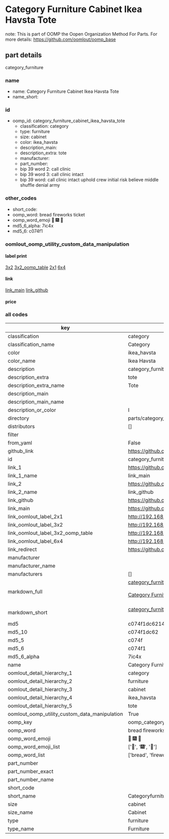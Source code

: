 # Category Furniture Cabinet Ikea Havsta Tote  

note: This is part of OOMP the Oopen Organization Method For Parts. For more details: https://github.com/oomlout/oomp_base

##  part details
  



category_furniture



### name
* name: Category Furniture Cabinet Ikea Havsta Tote
* name_short: 
### id
* oomp_id: category_furniture_cabinet_ikea_havsta_tote
  * classification: category
  * type: furniture
  * size: cabinet
  * color: ikea_havsta
  * description_main: 
  * description_extra: tote
  * manufacturer: 
  * part_number: 
  * bip 39 word 2: call clinic
  * bip 39 word 3: call clinic intact
  * bip 39 word: call clinic intact uphold crew initial risk believe middle shuffle denial army

### other_codes
* short_code: 
* oomp_word: bread fireworks ticket
* oomp_word_emoji :bread: :fireworks: :ticket:
* md5_6_alpha: 7ic4x
* md5_6: c074f1






### oomlout_oomp_utility_custom_data_manipulation
#### label print
[3x2](http://192.168.1.245:1112/?label=oomp%207ic4x)
[3x2_oomp_table](http://192.168.1.108:1112/?label=oomp%207ic4x)
[2x1](http://192.168.1.242:1112/?label=oomp%207ic4x)
[6x4](http://192.168.1.55:1112/?label=oomp%207ic4x)    

#### link

[link_main](https://github.com/oomlout/oomlout_oomp_version_1_messy/tree/main/parts/category_furniture_cabinet_ikea_havsta_tote) [link_github](https://github.com/oomlout/oomlout_oomp_version_1_messy/tree/main/parts/category_furniture_cabinet_ikea_havsta_tote)                             

#### price







### all codes 
| key | value |  
| --- | --- |  
| classification | category |  
| classification_name | Category |  
| color | ikea_havsta |  
| color_name | Ikea Havsta |  
| description | category_furniture |  
| description_extra | tote |  
| description_extra_name | Tote |  
| description_main |  |  
| description_main_name |  |  
| description_or_color | I  |  
| directory | parts/category_furniture_cabinet_ikea_havsta_tote |  
| distributors | [] |  
| filter |  |  
| from_yaml | False |  
| github_link | https://github.com/oomlout/oomlout_oomp_part_src/tree/main/parts/category_furniture_cabinet_ikea_havsta_tote |  
| id | category_furniture_cabinet_ikea_havsta_tote |  
| link_1 | https://github.com/oomlout/oomlout_oomp_version_1_messy/tree/main/parts/category_furniture_cabinet_ikea_havsta_tote |  
| link_1_name | link_main |  
| link_2 | https://github.com/oomlout/oomlout_oomp_version_1_messy/tree/main/parts/category_furniture_cabinet_ikea_havsta_tote |  
| link_2_name | link_github |  
| link_github | https://github.com/oomlout/oomlout_oomp_version_1_messy/tree/main/parts/category_furniture_cabinet_ikea_havsta_tote |  
| link_main | https://github.com/oomlout/oomlout_oomp_version_1_messy/tree/main/parts/category_furniture_cabinet_ikea_havsta_tote |  
| link_oomlout_label_2x1 | http://192.168.1.242:1112/?label=oomp%207ic4x |  
| link_oomlout_label_3x2 | http://192.168.1.245:1112/?label=oomp%207ic4x |  
| link_oomlout_label_3x2_oomp_table | http://192.168.1.108:1112/?label=oomp%207ic4x |  
| link_oomlout_label_6x4 | http://192.168.1.55:1112/?label=oomp%207ic4x |  
| link_redirect | https://github.com/oomlout/oomlout_oomp_version_1_messy/tree/main/parts/category_furniture_cabinet_ikea_havsta_tote |  
| manufacturer |  |  
| manufacturer_name |  |  
| manufacturers | [] |  
| markdown_full | [category_furniture_cabinet_ikea_havsta_tote](none)<br>[](none)<br>[Category Furniture Cabinet Ikea Havsta Tote](none)<br><br> |  
| markdown_short | [category_furniture_cabinet_ikea_havsta_tote](none)<br><br> |  
| md5 | c074f1dc6214b74dcf99aeeceb0ac903 |  
| md5_10 | c074f1dc62 |  
| md5_5 | c074f |  
| md5_6 | c074f1 |  
| md5_6_alpha | 7ic4x |  
| name | Category Furniture Cabinet Ikea Havsta Tote |  
| oomlout_detail_hierarchy_1 | category |  
| oomlout_detail_hierarchy_2 | furniture |  
| oomlout_detail_hierarchy_3 | cabinet |  
| oomlout_detail_hierarchy_4 | ikea_havsta |  
| oomlout_detail_hierarchy_5 | tote |  
| oomlout_oomp_utility_custom_data_manipulation | True |  
| oomp_key | oomp_category_furniture_cabinet_ikea_havsta_tote |  
| oomp_word | bread fireworks ticket |  
| oomp_word_emoji | :bread: :fireworks: :ticket: |  
| oomp_word_emoji_list | [':bread:', ':fireworks:', ':ticket:'] |  
| oomp_word_list | ['bread', 'fireworks', 'ticket'] |  
| part_number |  |  
| part_number_exact |  |  
| part_number_name |  |  
| short_code |  |  
| short_name | Categoryfurniture |  
| size | cabinet |  
| size_name | Cabinet |  
| type | furniture |  
| type_name | Furniture |  
